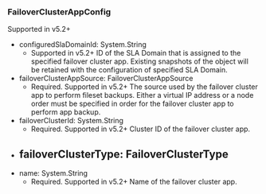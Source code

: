 ### FailoverClusterAppConfig
Supported in v5.2+

- configuredSlaDomainId: System.String
  - Supported in v5.2+
  ID of the SLA Domain that is assigned to the specified failover cluster app. Existing snapshots of the object will be retained with the configuration of specified SLA Domain.
- failoverClusterAppSource: FailoverClusterAppSource
  - Required. Supported in v5.2+
  The source used by the failover cluster app to perform fileset backups. Either a virtual IP address or a node order must be specified in order for the failover cluster app to perform app backup.
- failoverClusterId: System.String
  - Required. Supported in v5.2+
  Cluster ID of the failover cluster app.
- failoverClusterType: FailoverClusterType
  - 
- name: System.String
  - Required. Supported in v5.2+
  Name of the failover cluster app.
